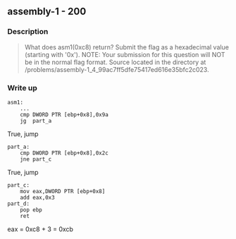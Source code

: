 ## assembly-1 - 200

### Description

> What does asm1(0xc8) return? Submit the flag as a hexadecimal value (starting with '0x'). NOTE: Your submission for this question will NOT be in the normal flag format. Source located in the directory at /problems/assembly-1_4_99ac7ff5dfe75417ed616e35bfc2c023.

### Write up

```
asm1:
    ...
    cmp DWORD PTR [ebp+0x8],0x9a
    jg  part_a  
```

True, jump

```
part_a:
    cmp DWORD PTR [ebp+0x8],0x2c
    jne part_c
```

True, jump

```
part_c:
    mov eax,DWORD PTR [ebp+0x8]
    add eax,0x3
part_d:
    pop ebp
    ret
```

eax = 0xc8 + 3 = 0xcb